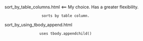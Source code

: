 

sort_by_table_columns.html  <== My choice.  Has a greater flexibility.
                     
                     sorts by table column.
                    
                    
sort_by_using_tbody_append.html

                    uses tbody.appendchild()